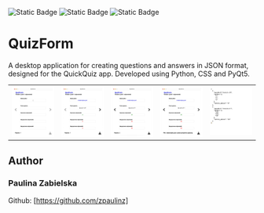 ![Static Badge](https://img.shields.io/badge/PyQt5-brightgreen?style=for-the-badge&color=%231D00FA)
![Static Badge](https://img.shields.io/badge/PYTHON-brightgreen?style=for-the-badge&color=%230F1FFA)
![Static Badge](https://img.shields.io/badge/CSS-brightgreen?style=for-the-badge&color=%236600FF)


# QuizForm
A desktop application for creating questions and answers in JSON format, designed for the QuickQuiz app. Developed using Python, CSS and PyQt5.

<table>
  <tr>
    <td><img src="screenshots/1.png" alt="Screenshot 1" width="650"></td>
    <td><img src="screenshots/2.png" alt="Screenshot 2" width="650"></td>
    <td><img src="screenshots/3.png" alt="Screenshot 3" width="650"></td>
    <td><img src="screenshots/4.png" alt="Screenshot 4" width="650"></td>
    <td><img src="screenshots/5.png" alt="Screenshot 5" width="650"></td>
  </tr>
</table>

## Author
### Paulina Zabielska 
Github: [https://github.com/zpaulinz]
